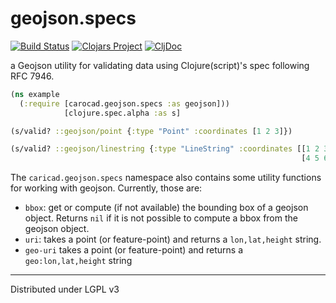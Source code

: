 # geojson.specs 

[![Build Status](https://app.travis-ci.com/carocad/geojson.specs.svg?branch=master)](https://app.travis-ci.com/carocad/geojson.specs)
[![Clojars Project](https://img.shields.io/clojars/v/net.clojars.carocad/geojson.specs.svg)](https://clojars.org/net.clojars.carocad/geojson.specs)
[![CljDoc](https://cljdoc.org/badge/net.clojars.carocad/geojson.specs)](https://cljdoc.org/d/net.clojars.carocad/geojson.specs/)


a Geojson utility for validating data using Clojure(script)'s spec following RFC 7946.

```clojure
(ns example
  (:require [carocad.geojson.specs :as geojson]))
            [clojure.spec.alpha :as s] 

(s/valid? ::geojson/point {:type "Point" :coordinates [1 2 3]})

(s/valid? ::geojson/linestring {:type "LineString" :coordinates [[1 2 3]
                                                                 [4 5 6]]})
```

The `caricad.geojson.specs` namespace also contains some utility functions for
working with geojson. Currently, those are:
- `bbox`: get or compute (if not available) the bounding box of a geojson object. 
  Returns `nil` if it is not possible to compute a bbox from the geojson object.
- `uri`: takes a point (or feature-point) and returns a `lon,lat,height` string.
- `geo-uri` takes a point (or feature-point) and returns a `geo:lon,lat,height` string

---
Distributed under LGPL v3
